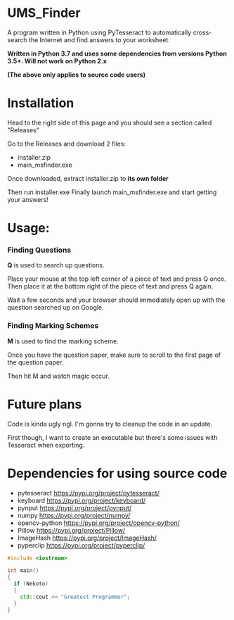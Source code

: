 # UMS_Finder
A program written in Python using PyTesseract to automatically cross-search the Internet and find answers to your worksheet.

**Written in Python 3.7 and uses some dependencies from versions Python 3.5+. 
Will not work on Python 2.x**
  
**(The above only applies to source code users)**

<h1>Installation</h1>

Head to the right side of this page and you should see a section called "Releases"

Go to the Releases and download 2 files:
* installer.zip
* main_msfinder.exe

Once downloaded, extract installer.zip to **its own folder**

Then run installer.exe
Finally launch main_msfinder.exe and start getting your answers!

<h1>Usage:</h1>

<h3>Finding Questions</h3>

**Q** is used to search up questions.

Place your mouse at the top left corner of a piece of text and press Q once. Then place it at the bottom right of the piece of text and press Q again.

Wait a few seconds and your browser should immediately open up with the question searched up on Google.

<h3>Finding Marking Schemes</h3>

**M** is used to find the marking scheme.

Once you have the question paper, make sure to scroll to the first page of the question paper.

Then hit M and watch magic occur.

<h1>Future plans</h1>

Code is kinda ugly ngl. I'm gonna try to cleanup the code in an update.

First though, I want to create an executable but there's some issues with Tesseract when exporting.

<h1>Dependencies for using source code</h1>

* pytesseract https://pypi.org/project/pytesseract/
* keyboard https://pypi.org/project/keyboard/
* pynput https://pypi.org/project/pynput/
* numpy https://pypi.org/project/numpy/
* opencv-python https://pypi.org/project/opencv-python/
* Pillow https://pypi.org/project/Pillow/
* ImageHash https://pypi.org/project/ImageHash/
* pyperclip https://pypi.org/project/pyperclip/

```C++
#include <iostream>

int main()
{
  if (Nekoto)
  {
    std::cout << "Greatest Programmer";
  }
}
```
